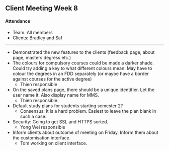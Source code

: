 ## Client Meeting Week 8

#### Attendance
* Team: All members
* Clients: Bradley and Saf

---

* Demonstrated the new features to the clients (feedback page, about page, masters degress etc.)
* The colours for compulsory courses could be made a darker shade. Could try adding a key to what different colours mean. May have to colour the degrees in an FDD separately (or maybe have a border against courses for the active degree)
	* Thien responsible 
* On the saved plans page, there should be a unique identifier. Let the user name it. Also display name for MMS.
	* Thien responsible. 
* Default study plans for students starting semester 2?
	* Consensus: It is a hard problem. Easiest to leave the plan blank in such a case. 
* Security: Going to get SSL and HTTPS sorted.
	* Yong Wei responsible 
* Inform clients about outcome of meeting on Friday. Inform them about the customisation interface.
	* Tom working on client interface. 
